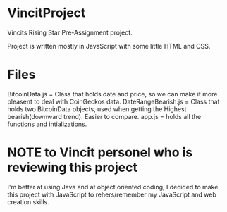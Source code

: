 # VincitProject
Vincits Rising Star Pre-Assignment project.

Project is written mostly in JavaScript with some little HTML and CSS.

# Files

BitcoinData.js = Class that holds date and price, so we can make it more pleasent to deal with CoinGeckos data.
DateRangeBearish.js = Class that holds two BitcoinData objects, used when getting the Highest bearish(downward trend). Easier to compare.
app.js = holds all the functions and intializations.

# NOTE to Vincit personel who is reviewing this project
I'm better at using Java and at object oriented coding, I decided to make this project with JavaScript to rehers/remember my JavaScript and web creation skills. 
